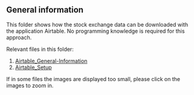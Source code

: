 ## General information
This folder shows how the stock exchange data can be downloaded with the application Airtable. No programming knowledge is required for this approach.

Relevant files in this folder:
1. [Airtable_General-Information](Airtable_General-Information.md)
2. [Airtable_Setup](Airtable_Setup.md)

If in some files the images are displayed too small, please click on the images to zoom in. 



